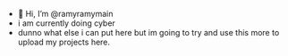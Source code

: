 - 👋 Hi, I’m @ramyramymain
- i am currently doing cyber
- dunno what else i can put here but im going to try and use this more to upload my projects here.

